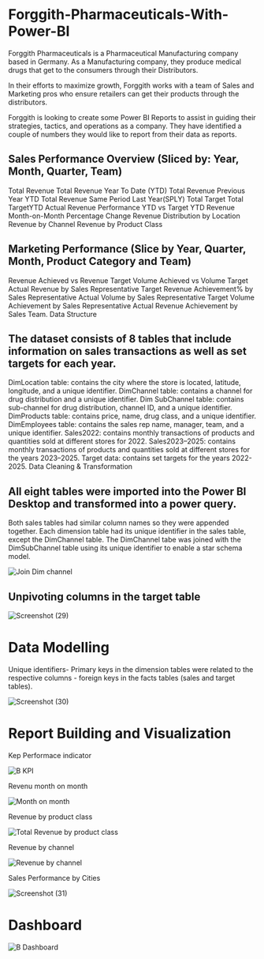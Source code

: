 # Forggith-Pharmaceuticals-With-Power-BI
Forggith Pharmaceuticals is a Pharmaceutical Manufacturing company based in Germany. As a Manufacturing company, they produce medical drugs that get to the consumers through their Distributors.

In their efforts to maximize growth, Forggith works with a team of Sales and Marketing pros who ensure retailers can get their products through the distributors.

Forggith is looking to create some Power BI Reports to assist in guiding their strategies, tactics, and operations as a company. They have identified a couple of numbers they would like to report from their data as reports.

## Sales Performance Overview (Sliced by: Year, Month, Quarter, Team)

Total Revenue
Total Revenue Year To Date (YTD)
Total Revenue Previous Year YTD
Total Revenue Same Period Last Year(SPLY)
Total Target
Total TargetYTD
Actual Revenue Performance YTD vs Target YTD
Revenue Month-on-Month Percentage Change
Revenue Distribution by Location
Revenue by Channel
Revenue by Product Class

## Marketing Performance (Slice by Year, Quarter, Month, Product Category and Team)

Revenue Achieved vs Revenue Target
Volume Achieved vs Volume Target
Actual Revenue by Sales Representative
Target Revenue Achievement% by Sales Representative
Actual Volume by Sales Representative
Target Volume Achievement by Sales Representative
Actual Revenue Achievement by Sales Team.
Data Structure

## The dataset consists of 8 tables that include information on sales transactions as well as set targets for each year.

DimLocation table: contains the city where the store is located, latitude, longitude, and a unique identifier.
DimChannel table: contains a channel for drug distribution and a unique identifier.
Dim SubChannel table: contains sub-channel for drug distribution, channel ID, and a unique identifier.
DimProducts table: contains price, name, drug class, and a unique identifier.
DimEmployees table: contains the sales rep name, manager, team, and a unique identifier.
Sales2022: contains monthly transactions of products and quantities sold at different stores for 2022.
Sales2023–2025: contains monthly transactions of products and quantities sold at different stores for the years 2023–2025.
Target data: contains set targets for the years 2022- 2025.
Data Cleaning & Transformation

## All eight tables were imported into the Power BI Desktop and transformed into a power query.

Both sales tables had similar column names so they were appended together.
Each dimension table had its unique identifier in the sales table, except the DimChannel table. The DimChannel tabe was joined with the DimSubChannel table using its unique identifier to enable a star schema model.


![Join Dim channel](https://github.com/MohamedAlimamyJawah/Forggith-Pharmaceuticals---With-Power-BI/assets/131864852/1a141f0e-8702-49dc-ad52-d0f44615b9c2)

## Unpivoting columns in the target table


![Screenshot (29)](https://github.com/MohamedAlimamyJawah/Forggith-Pharmaceuticals---With-Power-BI/assets/131864852/e6c4b639-36e0-4721-b8a5-4516e99cbf06)


# Data Modelling

Unique identifiers- Primary keys in the dimension tables were related to the respective columns - foreign keys in the facts tables (sales and target tables).


![Screenshot (30)](https://github.com/MohamedAlimamyJawah/Forggith-Pharmaceuticals---With-Power-BI/assets/131864852/3cec1608-93c8-4dbc-9705-1dce32e78e66)


# Report Building and Visualization


Kep Performace indicator

![B KPI](https://github.com/MohamedAlimamyJawah/Forggith-Pharmaceuticals---With-Power-BI/assets/131864852/8b949d7d-22c8-4033-a4f7-c004f24942c7)


Revenu month on month

![Month on month](https://github.com/MohamedAlimamyJawah/Forggith-Pharmaceuticals---With-Power-BI/assets/131864852/0a4e1b69-0bef-48e8-9a9a-055891db7640)


Revenue by product class

![Total Revenue by product class](https://github.com/MohamedAlimamyJawah/Forggith-Pharmaceuticals---With-Power-BI/assets/131864852/5ae6b12f-3299-4be0-8945-f1b8eaa1fec5)


Revenue by channel

![Revenue by channel](https://github.com/MohamedAlimamyJawah/Forggith-Pharmaceuticals---With-Power-BI/assets/131864852/0f722852-a993-4d6d-8745-994e669d8f3b)


Sales Performance by Cities

![Screenshot (31)](https://github.com/MohamedAlimamyJawah/Forggith-Pharmaceuticals---With-Power-BI/assets/131864852/dd2c225e-4ef4-4673-957e-d4877926b59a)


# Dashboard
![B Dashboard](https://github.com/MohamedAlimamyJawah/Forggith-Pharmaceuticals---With-Power-BI/assets/131864852/997f10b9-1a8d-4f96-87f2-18013ff56f43)


